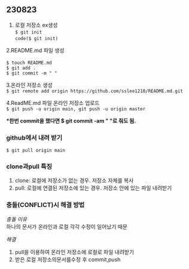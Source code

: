 ## 230823 ##
1. 로컬 저장소 ex생성<br>
`$ git init`<br>
`code($ git init)`<br>


2.README.md 파일 생성<br><br>
`$ touch README.md`<br>
`$ git add .`<br>
`$ git commit -m " "`<br>

3.온라인 저장소 생성<br>
`$ git remote add origin https://github.com/sslee1210/README.md.git`<br>

4.ReadME.md 파일 온라인 저장소 업로드<br>
`$ git push -u origin main, git push -u origin master`<br>

<b>*한번 commit을 했다면 $ git commit -am " "로 줘도 됨.<br></b>

### github에서 내려 받기 ###

`$ git pull origin main`


### clone과pull 특징 ###

1. clone: 로컬에 저장소가 없는 경우. 저장소 자체를 복사
2. pull: 로컬에 연결된 저장소에 있는 경우. 저장소 안에 있는 파일 내려받기


### 충돌(CONFLICT)시 해결 방법 ###

_충돌 이유_<br>
하나의 문서가 온라인과 로컬 각각 수정이 일어났기 때문<br>

_해결_
1. pull을 이용하여 온라인 저장소에 로컬로 파일 내려받기
2. 받은 로컬 저장소의문서를수정 후 commit,push
